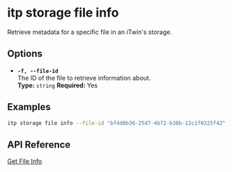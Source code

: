 # itp storage file info

Retrieve metadata for a specific file in an iTwin's storage.

## Options

- **`-f, --file-id`**  
  The ID of the file to retrieve information about.  
  **Type:** `string` **Required:** Yes

## Examples

```bash
itp storage file info --file-id "bf4d8b36-25d7-4b72-b38b-12c1f0325f42"
```

## API Reference

[Get File Info](https://developer.bentley.com/apis/storage/operations/get-file/)
